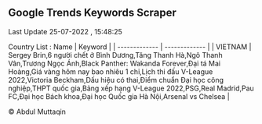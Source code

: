 

## Google Trends Keywords Scraper 
 
Last Update 25-07-2022 , 15:48:25

Country List :
 Name  | Keyword |
| ------------- | ------------- |
| VIETNAM | Sergey Brin,6 người chết ở Bình Dương,Tăng Thanh Hà,Ngô Thanh Vân,Trương Ngọc Ánh,Black Panther: Wakanda Forever,Đại tá Mai Hoàng,Giá vàng hôm nay bao nhiêu 1 chỉ,Lịch thi đấu V-League 2022,Victoria Beckham,Dấu hiệu có thai,Điểm chuẩn Đại học công nghiệp,THPT quốc gia,Bảng xếp hạng V-League 2022,PSG,Real Madrid,Pau FC,Đại học Bách khoa,Đại học Quốc gia Hà Nội,Arsenal vs Chelsea |



© Abdul Muttaqin 
